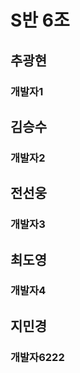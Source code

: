 # S반 6조

##    추광현
### 개발자1

##    김승수
### 개발자2

##    전선웅
### 개발자3

##    최도영
### 개발자4

##    지민경
### 개발자6222
